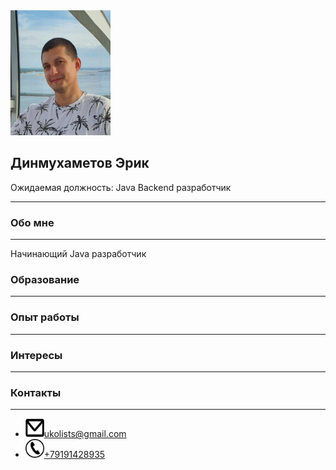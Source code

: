 <!DOCTYPE html>
<head>
<link rel="stylesheet" type="text/css" href="resume.css">
</head>
<body>
  <div class="conteiner">
    <div class="header">
      <div class="photo">
        <img src="https://github.com/DJ-UKOL/DJ-UKOL/blob/main/2022-08-05%2016-53-55_1660046129773.JPG" width="160" height="200"/>
      </div>
      <div class="author">
        <div class="info_box">
          <h2>Динмухаметов Эрик</h2>
          <p>
            <span>Ожидаемая должность: Java Backend разработчик</span>
          </p>
        </div>
      </div>
    </div>
    <hr>
    <div class="skills">
      <h3>Обо мне</h3>
      <hr>
      <p>
        Начинающий Java разработчик
      </p>
      <h3>Образование</h3>
      <hr>
      <p>
      </p>
      <h3>Опыт работы</h3>
      <hr>
      <p>
      </p>
      <h3>Интересы</h3>
      <hr>
      <p>
      </p>
      <h3>Контакты</h3>
      <hr>
      <ul class="contacts">
        <li>
          <img src="email.png" width="30" height="30"/><a href="mailto:contact@inbox.com" >ukolists@gmail.com</a>
        </li>
        <li>
          <img src="tele.png"  width="30" height="30"/><a href="tel:+1234567890">+79191428935</a>
        </li>
      </ul>
    </div>
  </div>
</body>
